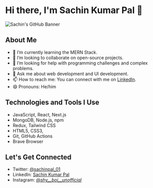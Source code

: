 # Hi there, I'm Sachin Kumar Pal 👋

![Sachin's GitHub Banner](./assets/GitHubHeader1.jpg)

## About Me
- 🌱 I’m currently learning the MERN Stack.
- 👯 I’m looking to collaborate on open-source projects.
- 🤔 I’m looking for help with programming challenges and complex problems.
- 💬 Ask me about web development and UI development.
- 📫 How to reach me: You can connect with me on [LinkedIn](www.linkedin.com/in/sachin-kumar-pal-7b27a5238).
- 😄 Pronouns: He/him


## Technologies and Tools I Use
- JavaScript, React, Next.js
- MongoDB, Node.js, npm
- Redux, Tailwind CSS
- HTML5, CSS3, 
- Git, GitHub Actions
- Brave Browser

## Let's Get Connected
- Twitter: [@sachinpal_01](https://twitter.com/sachinpal_01)
- LinkedIn: [Sachin Kumar Pal](www.linkedin.com/in/sachin-kumar-pal-7b27a5238)
- Instagram: [@_shy__boi__unofficial_](https://www.instagram.com/_shy__boi__unofficial_/)
